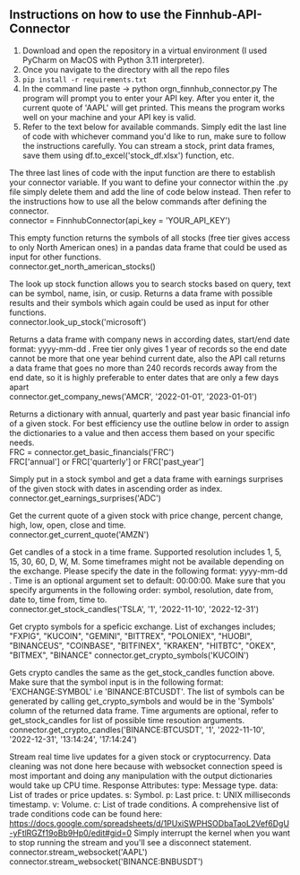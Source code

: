 ## Instructions on how to use the Finnhub-API-Connector

1) Download and open the repository in a virtual environment (I used PyCharm on MacOS with Python 3.11 interpreter).
2) Once you navigate to the directory with all the repo files
3) ```pip install -r requirements.txt```
4) In the command line paste -> python orgn_finnhub_connector.py  The program will prompt you to enter your API key. After you enter it, the current quote of 'AAPL' will get printed. This means the program works well on your machine and your API key is valid.
5) Refer to the text below for available commands. Simply edit the last line of code with whichever command you'd like to run, make sure to follow the instructions carefully. You can stream a stock, print data frames, save them using df.to_excel('stock_df.xlsx') function, etc.

The three last lines of code with the input function are there to establish your connector variable. If you want to define your connector within the .py file simply delete them and add the line of code below instead. Then refer to the instructions how to use all the below commands after defining the connector.  
connector = FinnhubConnector(api_key = 'YOUR_API_KEY')

This empty function returns the symbols of all stocks (free tier gives access to only North American ones) in a pandas data frame that could be used as input for other functions.  
connector.get_north_american_stocks()

The look up stock function allows you to search stocks based on query, text can be symbol, name, isin, or cusip. Returns a data frame with possible results and their symbols which again could be used as input for other functions.  
connector.look_up_stock('microsoft') 

Returns a data frame with company news in according dates, start/end date format: yyyy-mm-dd . Free tier only gives 1 year of records so the end date cannot be more that one year behind current date, also the API call returns a data frame that goes no more than 240 records records away from the end date, so it is highly preferable to enter dates that are only a few days apart  
connector.get_company_news('AMCR', '2022-01-01', '2023-01-01')

Returns a dictionary with annual, quarterly and past year basic financial info of a given stock. For best efficiency use the outline below in order to assign the dictionaries to a value and then access them based on your specific needs.  
FRC = connector.get_basic_financials('FRC')  
FRC['annual'] or FRC['quarterly'] or FRC['past_year']

Simply put in a stock symbol and get a data frame with earnings surprises of the given stock with dates in ascending order as index.  
connector.get_earnings_surprises('ADC')

Get the current quote of a given stock with price	change, percent change, high,	low, open, close and time.  
connector.get_current_quote('AMZN')

Get candles of a stock in a time frame. Supported resolution includes 1, 5, 15, 30, 60, D, W, M. Some timeframes might not be available depending on the exchange. Please specify the date in the following format: yyyy-mm-dd . Time is an optional argument set to default: 00:00:00. Make sure that you specify arguments in the following order: symbol, resolution, date from, date to, time from, time to.  
connector.get_stock_candles('TSLA', '1', '2022-11-10', '2022-12-31')

Get crypto symbols for a speficic exchange. List of exchanges includes;
"FXPIG", "KUCOIN", "GEMINI", "BITTREX", "POLONIEX", "HUOBI", "BINANCEUS", "COINBASE", "BITFINEX", "KRAKEN", "HITBTC", "OKEX", "BITMEX", "BINANCE"
connector.get_crypto_symbols('KUCOIN')

Gets crypto candles the same as the get_stock_candles function above. Make sure that the symbol input is in the following format: 'EXCHANGE:SYMBOL' i.e 'BINANCE:BTCUSDT'. The list of symbols can be generated by calling get_crypto_symbols and would be in the 'Symbols' column of the returned data frame. Time arguments are optional, refer to get_stock_candles for list of possible time resoution arguments.  
connector.get_crypto_candles('BINANCE:BTCUSDT', '1', '2022-11-10', '2022-12-31', '13:14:24', '17:14:24')

Stream real time live updates for a given stock or cryptocurrency. Data cleaning was not done here because with websocket connection speed is most important and doing any manipulation with the output dictionaries would take up CPU time. Response Attributes: type: Message type. data: List of trades or price updates. s: Symbol. p: Last price. t: UNIX milliseconds timestamp. v: Volume. c: List of trade conditions. A comprehensive list of trade conditions code can be found here: https://docs.google.com/spreadsheets/d/1PUxiSWPHSODbaTaoL2Vef6DgU-yFtlRGZf19oBb9Hp0/edit#gid=0
Simply interrupt the kernel when you want to stop running the stream and you'll see a disconnect statement.  
connector.stream_websocket('AAPL')  
connector.stream_websocket('BINANCE:BNBUSDT')
